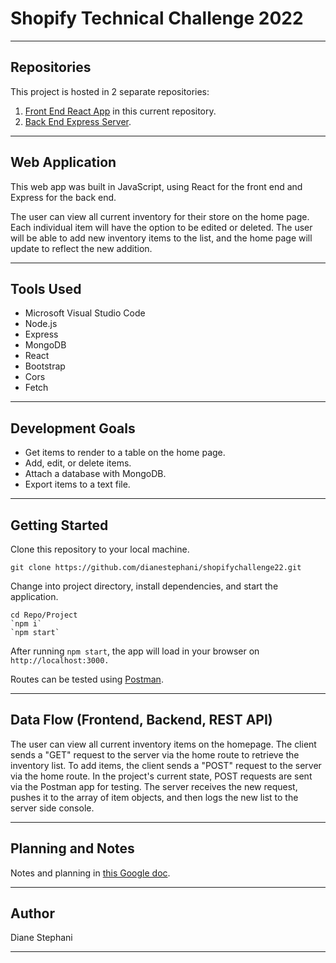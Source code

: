 # Shopify Technical Challenge 2022

---------------------------------

## Repositories

This project is hosted in 2 separate repositories:

1. [Front End React App](https://github.com/dianestephani/shopifychallenge22) in this current repository.
1. [Back End Express Server](https://github.com/dianestephani/shopifyserver22).

---------------------------------

## Web Application

This web app was built in JavaScript, using React for the front end and Express for the back end.

The user can view all current inventory for their store on the home page. Each individual item will have the option to be edited or deleted. The user will be able to add new inventory items to the list, and the home page will update to reflect the new addition.

---------------------------------

## Tools Used

- Microsoft Visual Studio Code
- Node.js
- Express
- MongoDB
- React
- Bootstrap
- Cors
- Fetch

---------------------------------

## Development Goals

- Get items to render to a table on the home page.
- Add, edit, or delete items.
- Attach a database with MongoDB.
- Export items to a text file.

---------------------------------

## Getting Started

Clone this repository to your local machine.

```
git clone https://github.com/dianestephani/shopifychallenge22.git
```

Change into project directory, install dependencies, and start the application. 

```
cd Repo/Project
`npm i`
`npm start`
```

After running `npm start`, the app will load in your browser on `http://localhost:3000.`

Routes can be tested using [Postman](https://www.postman.com/downloads/).


---------------------------------


## Data Flow (Frontend, Backend, REST API)

The user can view all current inventory items on the homepage. The client sends a "GET" request to the server via the home route to retrieve the inventory list. To add items, the client sends a "POST" request to the server via the home route. In the project's current state, POST requests are sent via the Postman app for testing. The server receives the new request, pushes it to the array of item objects, and then logs the new list to the server side console.

---------------------------

## Planning and Notes

Notes and planning in [this Google doc](https://docs.google.com/document/d/12DohMgeECUnxudz1T8rH96Bfnlujsv_mIhT8dBnTqhc/edit?usp=sharing).

---------------------------

## Author

Diane Stephani

------------------------------
